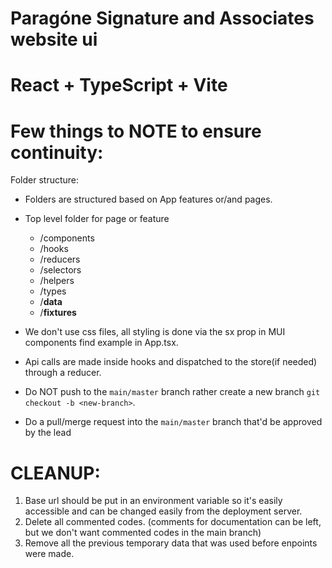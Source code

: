 # Paragóne Signature and Associates website ui

# React + TypeScript + Vite

# Few things to NOTE to ensure continuity:
Folder structure:

- Folders are structured based on App features or/and pages.

- Top level folder for page or feature
    - /components
    - /hooks
    - /reducers
    - /selectors
    - /helpers <!-- for helper functions per feature or page -->
    - /types
    - /__data__  <!-- if needed -->
    - /__fixtures__  <!-- if needed -->
  
- We don't use css files, all styling is done via the sx prop in MUI components find example in App.tsx.

- Api calls are made inside hooks and dispatched to the store(if needed) through a reducer.

- Do NOT push to the `main/master` branch rather create a new branch `git checkout -b <new-branch>`.

- Do a pull/merge request into the `main/master` branch that'd be approved by the lead

# CLEANUP:
1.    Base url should be put in an environment variable so it's easily accessible and can be changed easily from the deployment server.
2.    Delete all commented codes. (comments for documentation can be left, but we don't want commented codes in the main branch)
3.    Remove all the previous temporary data that was used before enpoints were made.

